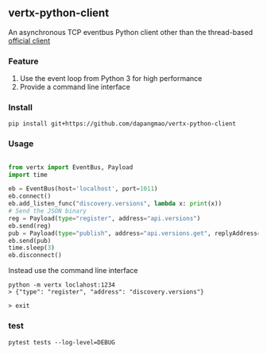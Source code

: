 vertx-python-client
---

An asynchronous TCP eventbus Python client other than the thread-based [official client](https://github.com/vert-x3/vertx-eventbus-bridge-clients/tree/master/python)


### Feature

1. Use the event loop from Python 3 for high performance
2. Provide a command line interface


### Install 


```
pip install git+https://github.com/dapangmao/vertx-python-client
```

### Usage 



```python

from vertx import EventBus, Payload
import time

eb = EventBus(host='localhost', port=1011)
eb.connect()
eb.add_listen_func("discovery.versions", lambda x: print(x))
# Send the JSON binary
reg = Payload(type="register", address="api.versions")
eb.send(reg)
pub = Payload(type="publish", address="api.versions.get", replyAddress="api.versions")
eb.send(pub)
time.sleep(3)
eb.disconnect()
```

Instead use the command line interface

```
python -m vertx loclahost:1234
> {"type": "register", "address": "discovery.versions"}

> exit

```


### test

``` 
pytest tests --log-level=DEBUG
```